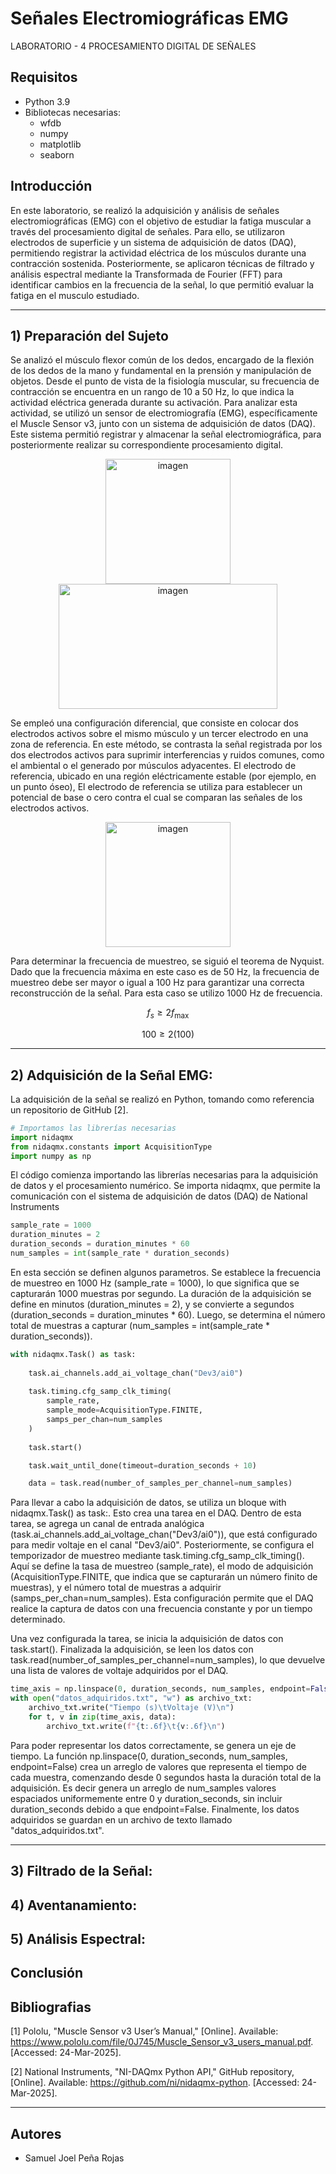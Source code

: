 # Señales Electromiográficas EMG  
 LABORATORIO - 4 PROCESAMIENTO DIGITAL DE SEÑALES


## Requisitos
- Python 3.9
- Bibliotecas necesarias:
  - wfdb
  - numpy
  - matplotlib
  - seaborn
## Introducción
En este laboratorio, se realizó la adquisición y análisis de señales electromiográficas (EMG) con el objetivo de estudiar la fatiga muscular a través del procesamiento digital de señales. Para ello, se utilizaron electrodos de superficie y un sistema de adquisición de datos (DAQ), permitiendo registrar la actividad eléctrica de los músculos durante una contracción sostenida. Posteriormente, se aplicaron técnicas de filtrado y análisis espectral mediante la Transformada de Fourier (FFT) para identificar cambios en la frecuencia de la señal, lo que permitió evaluar la fatiga en el musculo estudiado.

_ _ _

## 1) Preparación del Sujeto
Se analizó el músculo flexor común de los dedos, encargado de la flexión de los dedos de la mano y fundamental en la prensión y manipulación de objetos. Desde el punto de vista de la fisiología muscular, su frecuencia de contracción se encuentra en un rango de 10 a 50 Hz, lo que indica la actividad eléctrica generada durante su activación. Para analizar esta actividad, se utilizó un sensor de electromiografía (EMG), específicamente el Muscle Sensor v3, junto con un sistema de adquisición de datos (DAQ). Este sistema permitió registrar y almacenar la señal electromiográfica, para posteriormente realizar su correspondiente procesamiento digital. 

<p align="center">
    <img src="https://github.com/user-attachments/assets/d0a7cfdc-6328-43ff-8884-5fc5ccb0735b" alt="imagen" width="200" height="200">
    <img src="https://github.com/user-attachments/assets/841d468d-fa1d-41aa-a9ed-9167ff048171" alt="imagen" width="350" height="200">
</p>

Se empleó una configuración diferencial, que consiste en colocar dos electrodos activos sobre el mismo músculo y un tercer electrodo en una zona de referencia. En este método, se contrasta la señal registrada por los dos electrodos activos para suprimir interferencias y ruidos comunes, como el ambiental o el generado por músculos adyacentes. El electrodo de referencia, ubicado en una región eléctricamente estable (por ejemplo, en un punto óseo), El electrodo de referencia se utiliza para establecer un potencial de base o cero contra el cual se comparan las señales de los electrodos activos. 

<p align="center">
    <img src="https://github.com/user-attachments/assets/fbf058b1-05ab-48ff-bd4d-951703bb5857" alt="imagen" width="200">
</p>

Para determinar la frecuencia de muestreo, se siguió el teorema de Nyquist. Dado que la frecuencia máxima en este caso es de 50 Hz, la frecuencia de muestreo debe ser mayor o igual a 100 Hz para garantizar una correcta reconstrucción de la señal. Para esta caso se utilizo 1000 Hz de frecuencia.

$$
f_s \geq 2f_{\text{max}}
$$

$$
100 \geq 2(100)
$$


_ _ _

## 2) Adquisición de la Señal EMG:

La adquisición de la señal se realizó en Python, tomando como referencia un repositorio de GitHub [2].

```python
# Importamos las librerías necesarias
import nidaqmx
from nidaqmx.constants import AcquisitionType
import numpy as np
```
El código comienza importando las librerías necesarias para la adquisición de datos y el procesamiento numérico. Se importa nidaqmx, que permite la comunicación con el sistema de adquisición de datos (DAQ) de National Instruments

```python
sample_rate = 1000         
duration_minutes = 2      
duration_seconds = duration_minutes * 60  
num_samples = int(sample_rate * duration_seconds)
```
En esta sección se definen algunos parametros. Se establece la frecuencia de muestreo en 1000 Hz (sample_rate = 1000), lo que significa que se capturarán 1000 muestras por segundo. La duración de la adquisición se define en minutos (duration_minutes = 2), y se convierte a segundos (duration_seconds = duration_minutes * 60). Luego, se determina el número total de muestras a capturar (num_samples = int(sample_rate * duration_seconds)).

```python
with nidaqmx.Task() as task:
    
    task.ai_channels.add_ai_voltage_chan("Dev3/ai0")
    
    task.timing.cfg_samp_clk_timing(
        sample_rate,
        sample_mode=AcquisitionType.FINITE,
        samps_per_chan=num_samples
    )
    
    task.start()

    task.wait_until_done(timeout=duration_seconds + 10)

    data = task.read(number_of_samples_per_channel=num_samples)
```
Para llevar a cabo la adquisición de datos, se utiliza un bloque with nidaqmx.Task() as task:. Esto crea una tarea en el DAQ. Dentro de esta tarea, se agrega un canal de entrada analógica (task.ai_channels.add_ai_voltage_chan("Dev3/ai0")), que está configurado para medir voltaje en el canal "Dev3/ai0". Posteriormente, se configura el temporizador de muestreo mediante task.timing.cfg_samp_clk_timing(). Aquí se define la tasa de muestreo (sample_rate), el modo de adquisición (AcquisitionType.FINITE, que indica que se capturarán un número finito de muestras), y el número total de muestras a adquirir (samps_per_chan=num_samples). Esta configuración permite que el DAQ realice la captura de datos con una frecuencia constante y por un tiempo determinado.

Una vez configurada la tarea, se inicia la adquisición de datos con task.start(). Finalizada la adquisición, se leen los datos con task.read(number_of_samples_per_channel=num_samples), lo que devuelve una lista de valores de voltaje adquiridos por el DAQ.

```python
time_axis = np.linspace(0, duration_seconds, num_samples, endpoint=False)
with open("datos_adquiridos.txt", "w") as archivo_txt:
    archivo_txt.write("Tiempo (s)\tVoltaje (V)\n")
    for t, v in zip(time_axis, data):
        archivo_txt.write(f"{t:.6f}\t{v:.6f}\n")
```
Para poder representar los datos correctamente, se genera un eje de tiempo. La función np.linspace(0, duration_seconds, num_samples, endpoint=False) crea un arreglo de valores que representa el tiempo de cada muestra, comenzando desde 0 segundos hasta la duración total de la adquisición. Es decir genera un arreglo de num_samples valores espaciados uniformemente entre 0 y duration_seconds, sin incluir duration_seconds debido a que endpoint=False. Finalmente, los datos adquiridos se guardan en un archivo de texto llamado "datos_adquiridos.txt".
_ _ _ 
## 3) Filtrado de la Señal:

## 4) Aventanamiento:

## 5) Análisis Espectral:

## Conclusión

## Bibliografias
[1] Pololu, "Muscle Sensor v3 User’s Manual," [Online]. Available: https://www.pololu.com/file/0J745/Muscle_Sensor_v3_users_manual.pdf. [Accessed: 24-Mar-2025].

[2] National Instruments, "NI-DAQmx Python API," GitHub repository, [Online]. Available: https://github.com/ni/nidaqmx-python. [Accessed: 24-Mar-2025].

_ _ _

## Autores 
- Samuel Joel Peña Rojas
